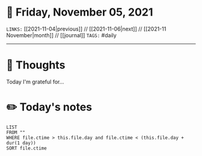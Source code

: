 # 📅 Friday, November 05, 2021
`LINKS:` [[2021-11-04|previous]] // [[2021-11-06|next]] // [[2021-11 November|month]] // [[journal]] 
`TAGS:` #daily

---
# 💭 Thoughts
Today I'm grateful for...

# ✏️ Today's notes
```dataview
LIST 
FROM ""
WHERE file.ctime > this.file.day and file.ctime < (this.file.day + dur(1 day))
SORT file.ctime
```
